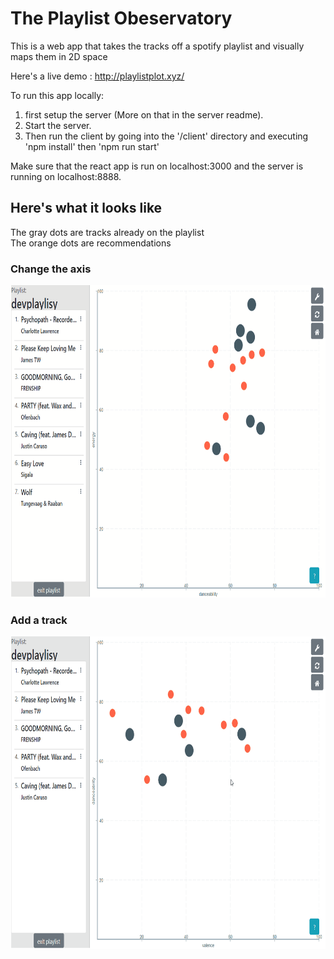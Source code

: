 # The Playlist Obeservatory
This is a web app that takes the tracks off a spotify playlist and visually maps them in 2D space

Here's a live demo : http://playlistplot.xyz/

To run this app locally:  
1. first setup the server (More on that in the server readme).  
1. Start the server.  
1. Then run the client by going into the '/client' directory and executing 'npm install' then 'npm run start'

Make sure that the react app is run on localhost:3000 and the server is running on localhost:8888.

## Here's what it looks like  
The gray dots are tracks already on the playlist  
The orange dots are recommendations

### Change the axis 
  <img src="demo_gifs/axis_demo.gif"  height="500">

### Add a track  
  <img src="demo_gifs/add_demo.gif"  height="500">





